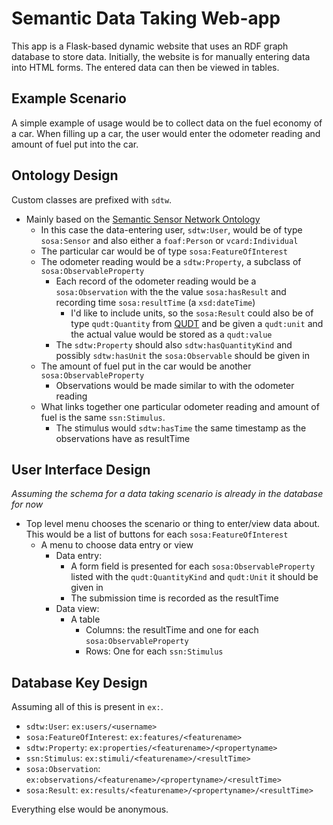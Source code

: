 # Semantic Data Taking Web-app

This app is a Flask-based dynamic website that uses an RDF graph database to store data. Initially, the website is for manually entering data into HTML forms. The entered data can then be viewed in tables.

## Example Scenario

A simple example of usage would be to collect data on the fuel economy of a car. When filling up a car, the user would enter the odometer reading and amount of fuel put into the car.

## Ontology Design

Custom classes are prefixed with `sdtw`.

- Mainly based on the [Semantic Sensor Network Ontology](https://www.w3.org/TR/vocab-ssn/)
  - In this case the data-entering user, `sdtw:User`, would be of type `sosa:Sensor` and also either a `foaf:Person` or `vcard:Individual`
  - The particular car would be of type `sosa:FeatureOfInterest`
  - The odometer reading would be a `sdtw:Property`, a subclass of `sosa:ObservableProperty`
    - Each record of the odometer reading would be a `sosa:Observation` with the the value `sosa:hasResult` and recording time `sosa:resultTime` (a `xsd:dateTime`)
      - I'd like to include units, so the `sosa:Result` could also be of type `qudt:Quantity` from [QUDT](https://www.qudt.org/) and be given a `qudt:unit` and the actual value would be stored as a `qudt:value`
    - The `sdtw:Property` should also `sdtw:hasQuantityKind` and possibly `sdtw:hasUnit` the `sosa:Observable` should be given in
  - The amount of fuel put in the car would be another `sosa:ObservableProperty`
    - Observations would be made similar to with the odometer reading
  - What links together one particular odometer reading and amount of fuel is the same `ssn:Stimulus`.
    - The stimulus would `sdtw:hasTime` the same timestamp as the observations have as resultTime
    
## User Interface Design

*Assuming the schema for a data taking scenario is already in the database for now*

- Top level menu chooses the scenario or thing to enter/view data about. This would be a list of buttons for each `sosa:FeatureOfInterest`
  - A menu to choose data entry or view
    - Data entry:
      - A form field is presented for each `sosa:ObservableProperty` listed with the `qudt:QuantityKind` and `qudt:Unit` it should be given in
      - The submission time is recorded as the resultTime
    - Data view:
      - A table
        - Columns: the resultTime and one for each `sosa:ObservableProperty`
        - Rows: One for each `ssn:Stimulus`
        
## Database Key Design

Assuming all of this is present in `ex:`.

- `sdtw:User`: `ex:users/<username>`
- `sosa:FeatureOfInterest`: `ex:features/<featurename>`
- `sdtw:Property`: `ex:properties/<featurename>/<propertyname>`
- `ssn:Stimulus`: `ex:stimuli/<featurename>/<resultTime>`
- `sosa:Observation`: `ex:observations/<featurename>/<propertyname>/<resultTime>`
- `sosa:Result`: `ex:results/<featurename>/<propertyname>/<resultTime>`

Everything else would be anonymous.
